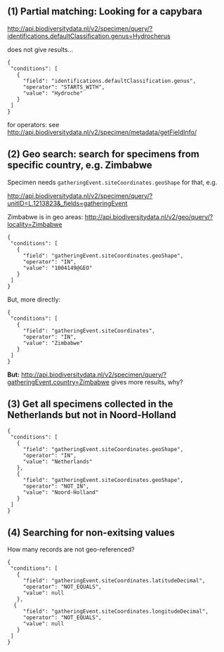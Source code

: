 ## (1) Partial matching: Looking for a capybara
http://api.biodiversitydata.nl/v2/specimen/query/?identifications.defaultClassification.genus=Hydrocherus

does not give results...

    {
     "conditions": [
       {
         "field": "identifications.defaultClassification.genus",
         "operator": "STARTS_WITH",
         "value": "Hydroche"
       }
     ]
    }

for operators: see http://api.biodiversitydata.nl/v2/specimen/metadata/getFieldInfo/

## (2) Geo search: search for specimens from specific country, e.g. Zimbabwe
Specimen needs `gatheringEvent.siteCoordinates.geoShape` for that, e.g. 

http://api.biodiversitydata.nl/v2/specimen/query/?unitID=L.1213823&_fields=gatheringEvent

Zimbabwe is in geo areas: 
http://api.biodiversitydata.nl/v2/geo/query/?locality=Zimbabwe


    {
     "conditions": [
       {
         "field": "gatheringEvent.siteCoordinates.geoShape",
         "operator": "IN",
         "value": "1004149@GEO"
       }
     ]
    }

But, more directly:

    {
     "conditions": [
       {
         "field": "gatheringEvent.siteCoordinates",
         "operator": "IN",
         "value": "Zimbabwe"
       }
     ]
    }

**But:** 
http://api.biodiversitydata.nl/v2/specimen/query/?gatheringEvent.country=Zimbabwe
gives more results, why?

## (3) Get all specimens collected in the Netherlands but not in Noord-Holland

    {
     "conditions": [
       {
         "field": "gatheringEvent.siteCoordinates.geoShape",
         "operator": "IN",
         "value": "Netherlands"
       },
       {
         "field": "gatheringEvent.siteCoordinates.geoShape",
         "operator": "NOT_IN",
         "value": "Noord-Holland"
       }
     ]
    }

## (4) Searching for non-exitsing values
How many records are not geo-referenced?

    {
     "conditions": [
       {
         "field": "gatheringEvent.siteCoordinates.latitudeDecimal",
         "operator": "NOT_EQUALS",
         "value": null
       },
      {
         "field": "gatheringEvent.siteCoordinates.longitudeDecimal",
         "operator": "NOT_EQUALS",
         "value": null
       }
     ]
    }


